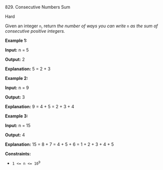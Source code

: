 ﻿829\. Consecutive Numbers Sum

Hard

Given an integer `n`, return _the number of ways you can write_ `n` _as the sum of consecutive positive integers._

**Example 1:**

**Input:** n = 5

**Output:** 2

**Explanation:** 5 = 2 + 3

**Example 2:**

**Input:** n = 9

**Output:** 3

**Explanation:** 9 = 4 + 5 = 2 + 3 + 4

**Example 3:**

**Input:** n = 15

**Output:** 4

**Explanation:** 15 = 8 + 7 = 4 + 5 + 6 = 1 + 2 + 3 + 4 + 5

**Constraints:**

*   <code>1 <= n <= 10<sup>9</sup></code>